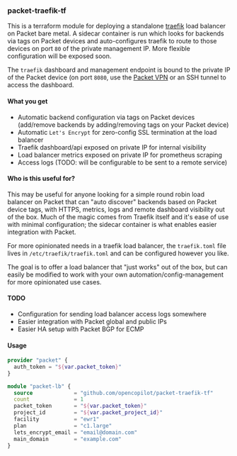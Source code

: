 ### packet-traefik-tf

This is a terraform module for deploying a standalone [traefik](https://traefik.io/) load balancer on Packet bare metal. A sidecar container is run which looks for backends via tags on Packet devices and auto-configures traefik to route to those devices on port `80` of the private management IP. More flexible configuration will be exposed soon.

The `traefik` dashboard and management endpoint is bound to the private IP of the Packet device (on port `8080`, use the [Packet VPN](https://help.packet.net/technical/infrastructure/doorman-customer-vpn) or an SSH tunnel to access the dashboard.

#### What you get
- Automatic backend configuration via tags on Packet devices (add/remove backends by adding/removing tags on your Packet device)
- Automatic `Let's Encrypt` for zero-config SSL termination at the load balancer
- Traefik dashboard/api exposed on private IP for internal visibility
- Load balancer metrics exposed on private IP for prometheus scraping
- Access logs (TODO: will be configurable to be sent to a remote service)

#### Who is this useful for?

This may be useful for anyone looking for a simple round robin load balancer on Packet that can "auto discover" backends based on Packet device tags, with HTTPS, metrics, logs and remote dashboard visibility out of the box. Much of the magic comes from Traefik itself and it's ease of use with minimal configuration; the sidecar container is what enables easier integration with Packet.

For more opinionated needs in a traefik load balancer, the `traefik.toml` file lives in `/etc/traefik/traefik.toml` and can be configured however you like.

The goal is to offer a load balancer that "just works" out of the box, but can easily be modified to work with your own automation/config-management for more opinionated use cases.


#### TODO
- Configuration for sending load balancer access logs somewhere
- Easier integration with Packet global and public IPs
- Easier HA setup with Packet BGP for ECMP


#### Usage

```tf
provider "packet" {
  auth_token = "${var.packet_token}"
}

module "packet-lb" {
  source             = "github.com/opencopilot/packet-traefik-tf"
  count              = 1
  packet_token       = "${var.packet_token}"
  project_id         = "${var.packet_project_id}"
  facility           = "ewr1"
  plan               = "c1.large"
  lets_encrypt_email = "email@domain.com"
  main_domain        = "example.com"
}
```
